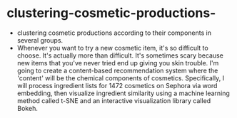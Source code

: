 # clustering-cosmetic-productions-
- clustering cosmetic productions according to their components in several groups.
- Whenever you want to try a new cosmetic item, it's so difficult to choose. It's actually more than difficult. It's sometimes scary because new items that you've never tried end up giving you skin trouble.  I'm going to create a content-based recommendation system where the 'content' will be the chemical components of cosmetics. Specifically, I will process ingredient lists for 1472 cosmetics on Sephora via word embedding, then visualize ingredient similarity using a machine learning method called t-SNE and an interactive visualization library called Bokeh.

